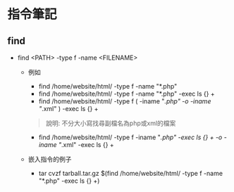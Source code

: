 指令筆記
===========

## find
* find &lt;PATH&gt; -type f -name &lt;FILENAME&gt;
	* 例如
		* find /home/website/html/ -type f -name "*.php"
		* find /home/website/html/ -type f -name "*.php" -exec ls {} +
		* find /home/website/html/ -type f \( -iname "*.php" -o -iname "*.xml" \) -exec ls {} +
		> 說明: 不分大小寫找尋副檔名為php或xml的檔案
		* find /home/website/html/ -type f -iname "*.php" -exec ls {} + -o -iname "*.xml" -exec ls {} +
		
	* 嵌入指令的例子
		* tar cvzf tarball.tar.gz $(find /home/website/html/ -type f -name "*.php" -exec ls {} +)




